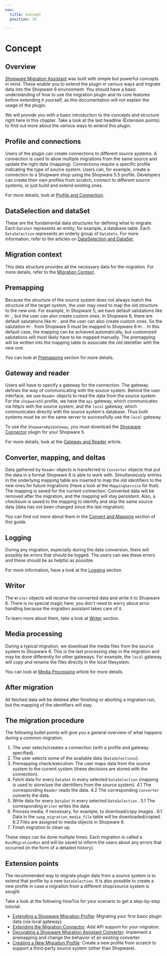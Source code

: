 ```yaml
---
nav:
  title: Concept
  position: 10

---
```


# Concept

## Overview

[Shopware Migration Assistant](https://github.com/shopware/SwagMigrationAssistant) was built with simple but powerful concepts in mind. These enable you to extend the plugin in various ways and migrate data into the Shopware 6 environment. You should have a basic understanding of how to use the migration plugin and its core features before extending it yourself, as this documentation will not explain the usage of the plugin.

We will provide you with a basic introduction to the concepts and structure right here in this chapter. Take a look at the last headline \(Extension points\) to find out more about the various ways to extend this plugin.

## Profile and connections

Users of the plugin can create connections to different source systems. A connection is used to allow multiple migrations from the same source and update the right data \(mapping\). Connections require a specific profile indicating the type of source system. Users can, for example, create a connection to a Shopware shop using the Shopware 5.5 profile. Developers can create their own profiles from scratch, connect to different source systems, or just build and extend existing ones.

For more details, look at [Profile and Connection](profile-and-connection).

## DataSelection and dataSet

These are the fundamental data structures for defining what to migrate. Each `DataSet` represents an entity, for example, a database table. Each `DataSelection` represents an orderly group of `DataSets`. For more information, refer to the articles on [DataSelection and DataSet](dataselection-and-dataset).

## Migration context

This data structure provides all the necessary data for the migration. For more details, refer to the [Migration Context](migration-context).

## Premapping

Because the structure of the source system does not always match the structure of the target system, the user may need to map the old structure to the new one. For example, in Shopware 5, we have default salutations like `Mr.`, but the user can also create custom ones. In Shopware 6, there are default salutations like `Mr.` and the user can also create custom ones. So the salutation `Mr.` from Shopware 5 must be mapped to Shopware 6 `Mr.`. In this default case, the mapping can be achieved automatically, but customized salutations will most likely have to be mapped manually. The premapping will be written into the mapping table to associate the old identifier with the new one.

You can look at [Premapping](premapping) section for more details.

## Gateway and reader

Users will have to specify a gateway for the connection. The gateway defines the way of communicating with the source system. Behind the user interface, we use `Reader` objects to read the data from the source system. For the `shopware55` profile, we have the `api` gateway, which communicates via http/s with the source system, and the `local` gateway, which communicates directly with the source system's database. Thus both systems must be on the same server to successfully use the `local` gateway.

To use the `ShopwareApiGateway`, you must download the [Shopware Connector](https://github.com/shopware/SwagMigrationConnector) plugin for your Shopware 5.

For more details, look at the [Gateway and Reader](gateway-and-reader) article.

## Converter, mapping, and deltas

Data gathered by `Reader` objects is transferred to `Converter` objects that put the data in a format Shopware 6 is able to work with. Simultaneously entries in the underlying mapping table are inserted to map the old identifiers to the new ones for future migrations \(Have a look at the `MappingService` for that\). The mapping is saved for the current connection. Converted data will be removed after the migration, and the mapping will stay persistent. Also, a checksum is saved to the mapping to identify and skip the same source data \(data has not been changed since the last migration\).

You can find out more about them in the [Convert and Mapping](convert-and-mapping) section of this guide.

## Logging

During any migration, especially during the data conversion, there will possibly be errors that should be logged. The users can see these errors and these should be as helpful as possible.

For more information, have a look at the [Logging](logging) section.

## Writer

The `Writer` objects will receive the converted data and write it to Shopware 6. There is no special magic here; you don't need to worry about error handling because the migration assistant takes care of it.

To learn more about them, take a look at [Writer](writer) section.

## Media processing

During a typical migration, we download the media files from the source system to Shopware 6. This is the last processing step in the migration and may be done differently for other gateways. For example, the `local` gateway will copy and rename the files directly in the local filesystem.

You can look at [Media Processing](media-processing) article for more details.

## After migration

All fetched data will be deleted after finishing or aborting a migration run, but the mapping of the identifiers will stay.

## The migration procedure

The following bullet points will give you a general overview of what happens during a common migration.

1. The user selects/creates a connection \(with a profile and gateway specified\).
2. The user selects some of the available data \(`DataSelections`\).
3. Premapping check/execution: The user maps data from the source system to the current system \(these decisions are stored with the connection\).
4. Fetch data for every `DataSet` in every selected `DataSelection` \(mapping is used to store/use the identifiers from the source system\).
  4.1 The corresponding `Reader` reads the data.
  4.2 The corresponding `Converter` converts the data.
5. Write data for every `DataSet` in every selected `DataSelection` .
  5.1 The corresponding `Writer` writes the data.
6. Process media, if necessary, for example, to download/copy images .
  6.1 Data in the `swag_migration_media_file` table will be downloaded/copied.
  6.2 Files are assigned to media objects in Shopware 6.
7. Finish migration to clean up.

These steps can be done multiple times. Each migration is called a `Run`/`MigrationRun` and will be saved to inform the users about any errors that occurred \(in the form of a detailed history\).

## Extension points

The recommended way to migrate plugin data from a source system is to extend that profile by a new `DataSelection`. It is also possible to create a new profile in case a migration from a different shop/source system is sought.

Take a look at the following HowTos for your scenario to get a step-by-step tutorial:

* [Extending a Shopware Migration Profile](../guides/extending-a-shopware-migration-profile): Migrating your first basic plugin data \(via local gateway\).
* [Extending the Migration Connector](../guides/extending-the-migration-connector): Add API support for your migration.
* [Decorating a Shopware Migration Assistant Converter](../guides/decorating-a-shopware-migration-assistant-converter): Implement a premapping and change the behavior of an existing converter.
* [Creating a New Migration Profile](../guides/creating-a-new-migration-profile): Create a new profile from scratch to support a third-party source system \(other than Shopware\).
